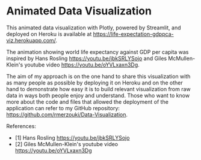 # Animated Data Visualization
This animated data visualization with Plotly, powered by Streamlit, and deployed on Heroku is available at https://life-expectation-gdppca-viz.herokuapp.com/.

The animation showing world life expectancy against GDP per capita was inspired by Hans Rosling https://youtu.be/jbkSRLYSojo and Giles McMullen-Klein's youtube video https://youtu.be/oYVLxaxn3Dg.

The aim of my approach is on the one hand to share this visualization with as many people as possible by deploying it on Heroku and on the other hand to demonstrate how easy it is to build relevant visualization from raw data in ways both people enjoy and understand. 
Those who want to know more about the code and files that allowed the deployment of the application can refer to my GitHub repository: https://github.com/rmerzouki/Data-Visualization.

References: 
* [1]  Hans Rosling https://youtu.be/jbkSRLYSojo
* [2]  Giles McMullen-Klein's youtube video https://youtu.be/oYVLxaxn3Dg

